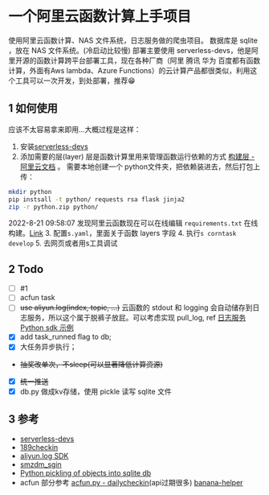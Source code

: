 # 一个阿里云函数计算上手项目
使用阿里云函数计算、NAS 文件系统，日志服务做的爬虫项目。
数据库是 sqlite ，放在 NAS 文件系统。(冷启动比较慢)
部署主要使用 serverless-devs，他是阿里开源的函数计算跨平台部署工具，现在各种厂商（阿里 腾讯 华为 百度都有函数计算，外面有Aws lambda、Azure Functions）的云计算产品都很类似，利用这个工具可以一次开发，到处部署，推荐😁

## 1 如何使用
应该不太容易拿来即用...大概过程是这样：

1. 安装[serverless-devs](https://docs.serverless-devs.com/serverless-devs/quick_start)
2. 添加需要的层(layer)
层是函数计算里用来管理函数运行依赖的方式 [构建层 - 阿里云文档](https://help.aliyun.com/document_detail/193057.html) 。
需要本地创建一个 python文件夹，把依赖装进去，然后打包上传：
```bash
mkdir python
pip instsall -t python/ requests rsa flask jinja2
zip -r python.zip python/
```
2022-8-21 09:58:07 发现阿里云函数现在可以在线编辑 `requirements.txt` 在线构建。[Link](https://fcnext.console.aliyun.com/cn-shanghai/layers)
3. 配置`s.yaml`，里面关于函数 layers 字段
4. 执行`s corntask develop`
5. 去网页或者用s工具调试

## 2 Todo
- [ ] #1
- [ ] acfun task
- [ ] ~~use aliyun.log(index, topic, ...)~~ 云函数的 stdout 和 logging 会自动储存到日志服务，所以这个属于脱裤子放屁。可以考虑实现 pull_log, ref [日志服务 Python sdk 示例](https://github.com/aliyun/aliyun-log-python-sdk/blob/master/tests/sample.py?spm=a2c4g.11186623.0.0.38f95c2a9X6i3c&file=sample.py)
- [x] add task_runned flag to db;
- [x] 大任务异步执行；
- ~~抽奖改单次，不sleep(可以显著降低计算资源)~~
- [x] ~~统一推送~~
- [x] db.py 做成kv存储，使用 pickle 读写 sqlite 文件

## 3 参考

- [serverless-devs](https://www.serverless-devs.com)
- [189checkin](https://github.com/Cluas/189checkin)
- [aliyun.log SDK](http://aliyun-log-python-sdk.readthedocs.io/)
- [smzdm_sgin](https://github.com/myseil/smzdm_sgin)
- [Python pickling of objects into sqlite db](https://gist.github.com/JonathanRaiman/aa0bdfd8e3511c59f3af)
- acfun 部分参考 [acfun.py - dailycheckin](https://github.com/Sitoi/dailycheckin/blob/b2f023f3e7acbbf2d64c2980c4bfa4623242a50c/acfun/acfun.py)(api过期很多) [banana-helper](https://github.com/zhuweitung/banana-helper)
